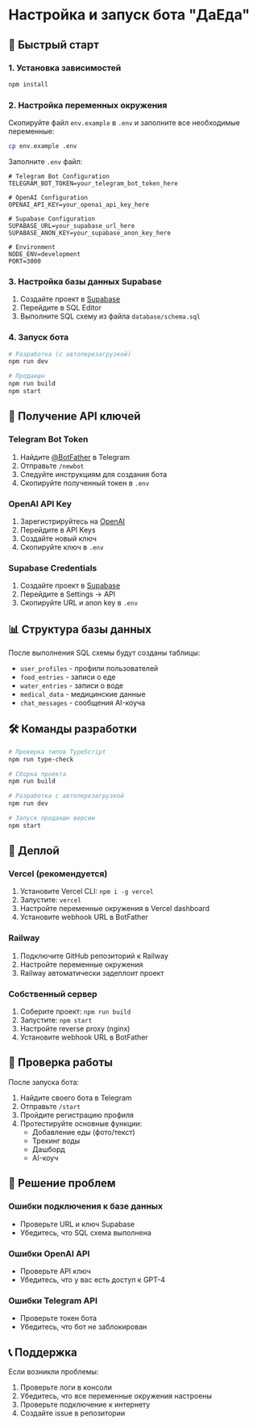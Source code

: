 # Настройка и запуск бота "ДаЕда"

## 🚀 Быстрый старт

### 1. Установка зависимостей
```bash
npm install
```

### 2. Настройка переменных окружения

Скопируйте файл `env.example` в `.env` и заполните все необходимые переменные:

```bash
cp env.example .env
```

Заполните `.env` файл:
```env
# Telegram Bot Configuration
TELEGRAM_BOT_TOKEN=your_telegram_bot_token_here

# OpenAI Configuration  
OPENAI_API_KEY=your_openai_api_key_here

# Supabase Configuration
SUPABASE_URL=your_supabase_url_here
SUPABASE_ANON_KEY=your_supabase_anon_key_here

# Environment
NODE_ENV=development
PORT=3000
```

### 3. Настройка базы данных Supabase

1. Создайте проект в [Supabase](https://supabase.com)
2. Перейдите в SQL Editor
3. Выполните SQL схему из файла `database/schema.sql`

### 4. Запуск бота

```bash
# Разработка (с автоперезагрузкой)
npm run dev

# Продакшн
npm run build
npm start
```

## 🔧 Получение API ключей

### Telegram Bot Token

1. Найдите [@BotFather](https://t.me/botfather) в Telegram
2. Отправьте `/newbot`
3. Следуйте инструкциям для создания бота
4. Скопируйте полученный токен в `.env`

### OpenAI API Key

1. Зарегистрируйтесь на [OpenAI](https://platform.openai.com)
2. Перейдите в API Keys
3. Создайте новый ключ
4. Скопируйте ключ в `.env`

### Supabase Credentials

1. Создайте проект в [Supabase](https://supabase.com)
2. Перейдите в Settings → API
3. Скопируйте URL и anon key в `.env`

## 📊 Структура базы данных

После выполнения SQL схемы будут созданы таблицы:

- `user_profiles` - профили пользователей
- `food_entries` - записи о еде
- `water_entries` - записи о воде  
- `medical_data` - медицинские данные
- `chat_messages` - сообщения AI-коуча

## 🛠 Команды разработки

```bash
# Проверка типов TypeScript
npm run type-check

# Сборка проекта
npm run build

# Разработка с автоперезагрузкой
npm run dev

# Запуск продакшн версии
npm start
```

## 🚀 Деплой

### Vercel (рекомендуется)

1. Установите Vercel CLI: `npm i -g vercel`
2. Запустите: `vercel`
3. Настройте переменные окружения в Vercel dashboard
4. Установите webhook URL в BotFather

### Railway

1. Подключите GitHub репозиторий к Railway
2. Настройте переменные окружения
3. Railway автоматически задеплоит проект

### Собственный сервер

1. Соберите проект: `npm run build`
2. Запустите: `npm start`
3. Настройте reverse proxy (nginx)
4. Установите webhook URL в BotFather

## 📝 Проверка работы

После запуска бота:

1. Найдите своего бота в Telegram
2. Отправьте `/start`
3. Пройдите регистрацию профиля
4. Протестируйте основные функции:
   - Добавление еды (фото/текст)
   - Трекинг воды
   - Дашборд
   - AI-коуч

## 🐛 Решение проблем

### Ошибки подключения к базе данных
- Проверьте URL и ключ Supabase
- Убедитесь, что SQL схема выполнена

### Ошибки OpenAI API
- Проверьте API ключ
- Убедитесь, что у вас есть доступ к GPT-4

### Ошибки Telegram API
- Проверьте токен бота
- Убедитесь, что бот не заблокирован

## 📞 Поддержка

Если возникли проблемы:
1. Проверьте логи в консоли
2. Убедитесь, что все переменные окружения настроены
3. Проверьте подключение к интернету
4. Создайте issue в репозитории
